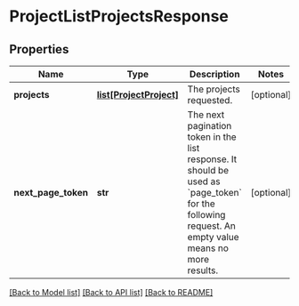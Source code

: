 # ProjectListProjectsResponse

## Properties
Name | Type | Description | Notes
------------ | ------------- | ------------- | -------------
**projects** | [**list[ProjectProject]**](ProjectProject.md) | The projects requested. | [optional] 
**next_page_token** | **str** | The next pagination token in the list response. It should be used as &#x60;page_token&#x60; for the following request. An empty value means no more results. | [optional] 

[[Back to Model list]](../README.md#documentation-for-models) [[Back to API list]](../README.md#documentation-for-api-endpoints) [[Back to README]](../README.md)


